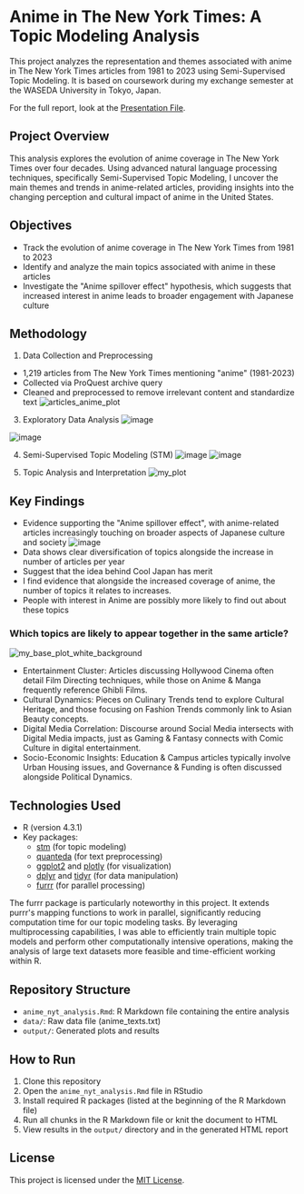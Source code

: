 # Anime in The New York Times: A Topic Modeling Analysis

This project analyzes the representation and themes associated with anime in The New York Times articles from 1981 to 2023 using Semi-Supervised Topic Modeling.
It is based on coursework during my exchange semester at the WASEDA University in Tokyo, Japan.

For the full report, look at the [Presentation File](https://github.com/Jannik-Hoffmann/NYT-Articles-about-Anime-Topic-Modelling/blob/main/Unlimited%20power%20of%20anime!.pdf).
## Project Overview

This analysis explores the evolution of anime coverage in The New York Times over four decades. Using advanced natural language processing techniques, specifically Semi-Supervised Topic Modeling, I uncover the main themes and trends in anime-related articles, providing insights into the changing perception and cultural impact of anime in the United States.

## Objectives
- Track the evolution of anime coverage in The New York Times from 1981 to 2023
- Identify and analyze the main topics associated with anime in these articles
- Investigate the "Anime spillover effect" hypothesis, which suggests that increased interest in anime leads to broader engagement with Japanese culture

## Methodology

1. Data Collection and Preprocessing
- 1,219 articles from The New York Times mentioning "anime" (1981-2023)
- Collected via ProQuest archive query
- Cleaned and preprocessed to remove irrelevant content and standardize text
![articles_anime_plot](https://github.com/user-attachments/assets/d8352139-7e96-4342-b008-89fe0e04d810)
3. Exploratory Data Analysis
![image](https://github.com/user-attachments/assets/231efc55-5cb2-43b0-8bb0-d3c46f248897)

![image](https://github.com/user-attachments/assets/2d8e4193-70ad-4ed4-aac5-65f1e4c41d19)


4. Semi-Supervised Topic Modeling (STM)
![image](https://github.com/user-attachments/assets/71072d61-11dc-49b3-970a-2ee5846dd703)
![image](https://github.com/user-attachments/assets/949c8b8a-22b4-41af-93fd-c798529e544d)

6. Topic Analysis and Interpretation
![my_plot](https://github.com/user-attachments/assets/bc5d3d00-2276-4a05-bb09-53c394d79839)

## Key Findings

- Evidence supporting the "Anime spillover effect", with anime-related articles increasingly touching on broader aspects of Japanese culture and society
![image](https://github.com/user-attachments/assets/e7bf65c1-4669-413c-aa01-ef8dfe162e39)
- Data shows clear diversification of topics alongside the increase in number of articles per year
- Suggest that the idea behind Cool Japan has merit
- I find evidence that alongside the increased coverage of anime, the number of topics it relates to increases.
- People with interest in Anime are possibly more likely to find out about these topics

### Which topics are likely to appear together in the same article?

![my_base_plot_white_background](https://github.com/user-attachments/assets/b34a462b-395f-4c93-affb-8deaf95ec051)

- Entertainment Cluster: Articles discussing Hollywood Cinema often detail Film Directing techniques, while those on Anime & Manga frequently reference Ghibli Films.
- Cultural Dynamics: Pieces on Culinary Trends tend to explore Cultural Heritage, and those focusing on Fashion Trends commonly link to Asian Beauty concepts.
- Digital Media Correlation: Discourse around Social Media intersects with Digital Media impacts, just as Gaming & Fantasy connects with Comic Culture in digital entertainment.
- Socio-Economic Insights: Education & Campus articles typically involve Urban Housing issues, and Governance & Funding is often discussed alongside Political Dynamics.

## Technologies Used

- R (version 4.3.1)
- Key packages: 
  - [stm](https://www.structuraltopicmodel.com/) (for topic modeling)
  - [quanteda](https://quanteda.io/) (for text preprocessing)
  - [ggplot2](https://ggplot2.tidyverse.org/) and [plotly](https://plotly.com/r/) (for visualization)
  - [dplyr](https://dplyr.tidyverse.org/) and [tidyr](https://tidyr.tidyverse.org/) (for data manipulation)
  - [furrr](https://furrr.futureverse.org/) (for parallel processing)

The furrr package is particularly noteworthy in this project. It extends purrr's mapping functions to work in parallel, significantly reducing computation time for our topic modeling tasks.
By leveraging multiprocessing capabilities, I was able to efficiently train multiple topic models and perform other computationally intensive operations, making the analysis of large text datasets more feasible and time-efficient working within R.

## Repository Structure

- `anime_nyt_analysis.Rmd`: R Markdown file containing the entire analysis
- `data/`: Raw data file (anime_texts.txt)
- `output/`: Generated plots and results

## How to Run

1. Clone this repository
2. Open the `anime_nyt_analysis.Rmd` file in RStudio
3. Install required R packages (listed at the beginning of the R Markdown file)
4. Run all chunks in the R Markdown file or knit the document to HTML
5. View results in the `output/` directory and in the generated HTML report


## License

This project is licensed under the [MIT License](LICENSE).
